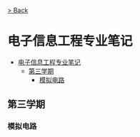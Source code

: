 [> Back](../README.md)

# 电子信息工程专业笔记

- [电子信息工程专业笔记](#电子信息工程专业笔记)
  - [第三学期](#第三学期)
    - [模拟电路](#模拟电路)

  



## 第三学期


### 模拟电路
